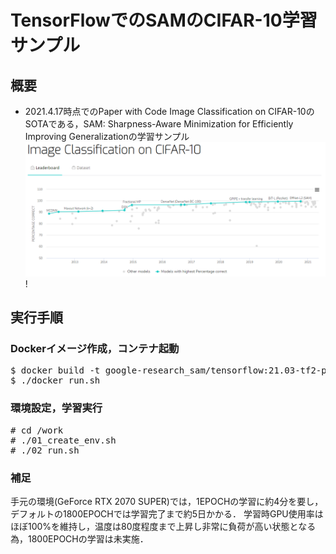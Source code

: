 # TensorFlowでのSAMのCIFAR-10学習サンプル

## 概要

* 2021.4.17時点でのPaper with Code Image Classification on CIFAR-10のSOTAである，SAM: Sharpness-Aware Minimization for Efficiently Improving Generalizationの学習サンプル  
![Image Classification on CIFAR-10](https://github.com/ryoma-jp/samples/blob/master/python/tensorflow_sample/google-research_sam/figures/210417_image_classification_on_cifar-10.png)!

## 実行手順

### Dockerイメージ作成，コンテナ起動
<pre>
$ docker build -t google-research_sam/tensorflow:21.03-tf2-py3 .
$ ./docker_run.sh
</pre>

### 環境設定，学習実行
<pre>
# cd /work
# ./01_create_env.sh
# ./02_run.sh
</pre>

### 補足

手元の環境(GeForce RTX 2070 SUPER)では，1EPOCHの学習に約4分を要し，デフォルトの1800EPOCHでは学習完了まで約5日かかる．
学習時GPU使用率はほぼ100%を維持し，温度は80度程度まで上昇し非常に負荷が高い状態となる為，1800EPOCHの学習は未実施．

